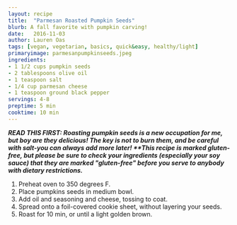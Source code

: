 ```yaml
---
layout: recipe
title:  "Parmesan Roasted Pumpkin Seeds"
blurb: A fall favorite with pumpkin carving! 
date:   2016-11-03
author: Lauren Oas
tags: [vegan, vegetarian, basics, quick&easy, healthy/light]
primaryimage: parmesanpumpkinseeds.jpeg
ingredients: 
- 1 1/2 cups pumpkin seeds
- 2 tablespoons olive oil
- 1 teaspoon salt
- 1/4 cup parmesan cheese
- 1 teaspoon ground black pepper
servings: 4-8
preptime: 5 min
cooktime: 10 min
---
```

<b><em>READ THIS FIRST: Roasting pumpkin seeds is a new occupation for me, but boy are they delicious! The key is not to burn them, and be careful with salt-you can always add more later! **This recipe is marked gluten-free, but please be sure to check your ingredients (especially your soy sauce) that they are marked "gluten-free" before you serve to anybody with dietary restrictions.</em></b>

1. Preheat oven to 350 degrees F. 
2. Place pumpkins seeds in medium bowl.
3. Add oil and seasoning and cheese, tossing to coat. 
4. Spread onto a foil-covered cookie sheet, without layering your seeds.
5. Roast for 10 min, or until a light golden brown.